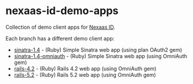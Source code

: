 # nexaas-id-demo-apps

Collection of demo client apps for [Nexaas ID](https://id.nexaas.com).

Each branch has a different demo client app:

- [sinatra-1.4](https://github.com/myfreecomm/nexaas-id-demo-apps/tree/sinatra-1.4) - (Ruby) Simple Sinatra web app (using plan OAuth2 gem)
- [sinatra-1.4-omniauth](https://github.com/myfreecomm/nexaas-id-demo-apps/tree/sinatra-1.4-omniauth) - (Ruby) Simple Sinatra web app (using OmniAuth gem)
- [rails-4.2](https://github.com/myfreecomm/nexaas-id-demo-apps/tree/rails-4.2) - (Ruby) Rails 4.2 web app (using OmniAuth gem)
- [rails-5.2](https://github.com/myfreecomm/nexaas-id-demo-apps/tree/rails-5.2) - (Ruby) Rails 5.2 web app (using OmniAuth gem)
